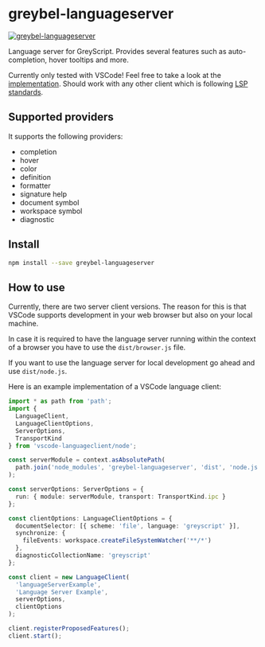 # greybel-languageserver

[![greybel-languageserver](https://circleci.com/gh/ayecue/greybel-languageserver.svg?style=svg)](https://circleci.com/gh/ayecue/greybel-languageserver)

Language server for GreyScript. Provides several features such as auto-completion, hover tooltips and more.

Currently only tested with VSCode! Feel free to take a look at the [implementation](https://github.com/ayecue/greybel-vs). Should work with any other client which is following [LSP standards](https://code.visualstudio.com/api/language-extensions/language-server-extension-guide).

## Supported providers

It supports the following providers:
- completion
- hover
- color
- definition
- formatter
- signature help
- document symbol
- workspace symbol
- diagnostic

## Install

```bash
npm install --save greybel-languageserver
```

## How to use

Currently, there are two server client versions. The reason for this is that VSCode supports development in your web browser but also on your local machine.

In case it is required to have the language server running within the context of a browser you have to use the `dist/browser.js` file.

If you want to use the language server for local development go ahead and use `dist/node.js`.

Here is an example implementation of a VSCode language client:
```ts
import * as path from 'path';
import {
  LanguageClient,
  LanguageClientOptions,
  ServerOptions,
  TransportKind
} from 'vscode-languageclient/node';

const serverModule = context.asAbsolutePath(
  path.join('node_modules', 'greybel-languageserver', 'dist', 'node.js')
);

const serverOptions: ServerOptions = {
  run: { module: serverModule, transport: TransportKind.ipc }
};

const clientOptions: LanguageClientOptions = {
  documentSelector: [{ scheme: 'file', language: 'greyscript' }],
  synchronize: {
    fileEvents: workspace.createFileSystemWatcher('**/*')
  },
  diagnosticCollectionName: 'greyscript'
};

const client = new LanguageClient(
  'languageServerExample',
  'Language Server Example',
  serverOptions,
  clientOptions
);

client.registerProposedFeatures();
client.start();
```